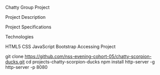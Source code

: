 Chatty Group Project

Project Description

Project Specifications

Technologies

HTML5
CSS
JavaScript
Bootstrap
Accessing Project

git clone https://github.com/nss-evening-cohort-05/chatty-scorpion-ducks.git cd projects-chatty-scorpion-ducks npm install http-server -g http-server -p 8080